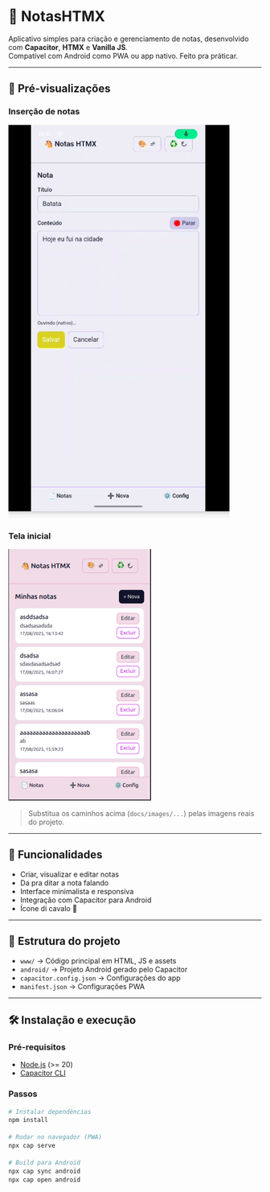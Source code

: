 # 🐴 NotasHTMX

Aplicativo simples para criação e gerenciamento de notas, desenvolvido com **Capacitor**, **HTMX** e **Vanilla JS**.  
Compatível com Android como PWA ou app nativo.
Feito pra práticar.

---

## 📸 Pré-visualizações

### Inserção de notas
![Tela de inserção](docs/editar.png)

### Tela inicial
![Tela inicial](docs/inicial.png)

> Substitua os caminhos acima (`docs/images/...`) pelas imagens reais do projeto.

---

## 🚀 Funcionalidades

- Criar, visualizar e editar notas  
- Da pra ditar a nota falando
- Interface minimalista e responsiva  
- Integração com Capacitor para Android  
- Ícone di cavalo 🐴  

---

## 📂 Estrutura do projeto

- `www/` → Código principal em HTML, JS e assets  
- `android/` → Projeto Android gerado pelo Capacitor  
- `capacitor.config.json` → Configurações do app  
- `manifest.json` → Configurações PWA  

---

## 🛠️ Instalação e execução

### Pré-requisitos
- [Node.js](https://nodejs.org/) (>= 20)  
- [Capacitor CLI](https://capacitorjs.com/docs/cli)  

### Passos
```bash
# Instalar dependências
npm install

# Rodar no navegador (PWA)
npx cap serve

# Build para Android
npx cap sync android
npx cap open android
